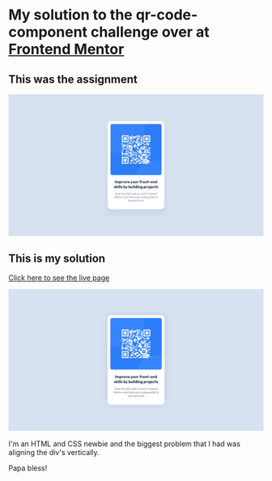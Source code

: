 

# My solution to the qr-code-component challenge over at [Frontend Mentor](https://www.frontendmentor.io/challenges)

## This was the assignment

![](./design/desktop-design.jpg)

## This is my solution

[Click here to see the live page](https://arthurpog.github.io/qr-code-component/)

![](./design/my_solution.png)

I'm an HTML and CSS newbie and the biggest problem that I had was aligning the div's vertically.

Papa bless!
